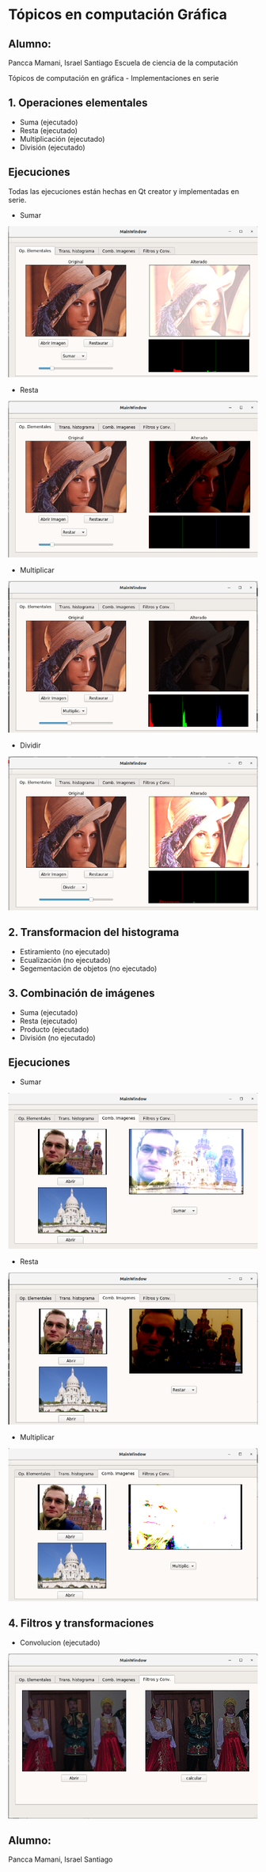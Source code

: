 # Tópicos en computación Gráfica
## Alumno:
Pancca Mamani, Israel Santiago
Escuela de ciencia de la computación


Tópicos de computación en gráfica - Implementaciones en serie

## **1. Operaciones elementales**
- Suma (ejecutado)
- Resta (ejecutado)
- Multiplicación (ejecutado)
- División (ejecutado)
## Ejecuciones
Todas las ejecuciones están hechas en Qt creator y implementadas en serie.
- Sumar

![alt text](resultados/OpSumar.png)


- Resta

![alt text](resultados/OpRestar.png)


- Multiplicar

![alt text](resultados/OpMultiplicar.png)


- Dividir

![alt text](resultados/OpDividir.png)
## **2. Transformacion del histograma**
- Estiramiento (no ejecutado) 
- Ecualización (no ejecutado)
- Segementación de objetos (no ejecutado)
## **3. Combinación de imágenes**
- Suma (ejecutado)
- Resta (ejecutado)
- Producto (ejecutado)
- División (no ejecutado)
## Ejecuciones
- Sumar

![alt text](resultados/combSumar.png)


- Resta

![alt text](resultados/combRestar.png)


- Multiplicar

![alt text](resultados/combMultiplicar.png)


## **4. Filtros y transformaciones**
- Convolucion (ejecutado)

![alt text](resultados/filtroConv.png)

## Alumno:
Pancca Mamani, Israel Santiago
